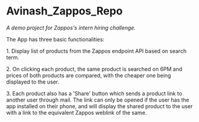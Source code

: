 # Avinash_Zappos_Repo
<i>A demo project for Zappos's intern hiring challenge.</i>

<p>The App has three basic functionalities:</p>
<p>1. Display list of products from the Zappos endpoint API based on search term.</p>
<p>2. On clicking each product, the same product is searched on 6PM and prices of both products are compared,
  with the cheaper one being displayed to the user.</p>
<p>3. Each product also has a 'Share' button which sends a product link to another user through mail.
  The link can only be opened if the user has the app installed on their phone, and will display the shared product to the user
  with a link to the equivalent Zappos weblink of the same.</p>
